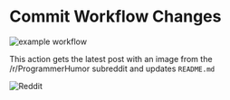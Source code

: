 # Commit Workflow Changes

![example workflow](https://github.com/d3code/github-action-commit-workflow-changes/actions/workflows/action.yaml/badge.svg)

This action gets the latest post with an image from the /r/ProgrammerHumor subreddit and updates `README.md`

![Reddit](https://i.redd.it/gasrh7d2h1xa1.png)
